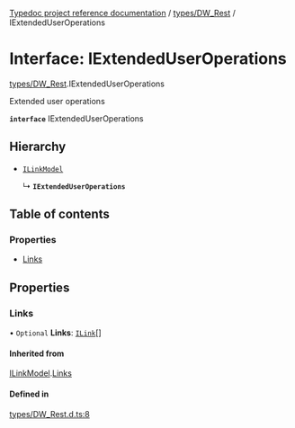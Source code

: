 [Typedoc project reference documentation](../README.md) / [types/DW_Rest](../modules/types_dw_rest.md) / IExtendedUserOperations

# Interface: IExtendedUserOperations

[types/DW_Rest](../modules/types_dw_rest.md).IExtendedUserOperations

Extended user operations

**`interface`** IExtendedUserOperations

## Hierarchy

- [`ILinkModel`](types_dw_rest.ilinkmodel.md)

  ↳ **`IExtendedUserOperations`**

## Table of contents

### Properties

- [Links](types_dw_rest.iextendeduseroperations.md#links)

## Properties

### Links

• `Optional` **Links**: [`ILink`](types_dw_rest.ilink.md)[]

#### Inherited from

[ILinkModel](types_dw_rest.ilinkmodel.md).[Links](types_dw_rest.ilinkmodel.md#links)

#### Defined in

[types/DW_Rest.d.ts:8](https://github.com/DocuWare/REST-Sample-TS/blob/beb3ada/src/types/DW_Rest.d.ts#L8)
